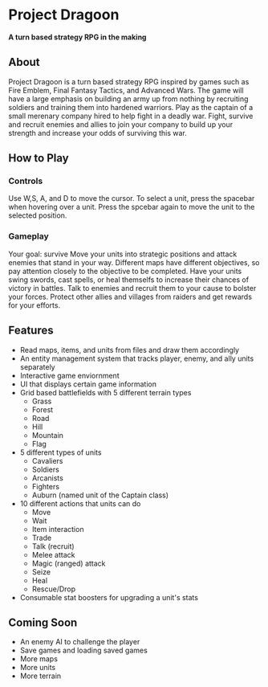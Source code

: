 # Project Dragoon
**A turn based strategy RPG in the making**

## About
Project Dragoon is a turn based strategy RPG inspired by games such as Fire Emblem, Final Fantasy Tactics, and Advanced Wars.  The game will have a large emphasis on building an army up from nothing by recruiting soldiers and training them into hardened warriors.  Play as the captain of a small merenary company hired to help fight in a deadly war.  Fight, survive and recruit enemies and allies to join your company to build up your strength and increase your odds of surviving this war.

## How to Play
### Controls
Use W,S, A, and D to move the cursor.  To select a unit, press the spacebar when hovering over a unit.  Press the spcebar again to move the unit to the selected position.

### Gameplay
Your goal: survive
Move your units into strategic positions and attack enemies that stand in your way.  Different maps have different objectives, so pay attention closely to the objective to be completed.  Have your units swing swords, cast spells, or heal themselfs to increase their chances of victory in battles.  Talk to enemies and recruit them to your cause to bolster your forces.  Protect other allies and villages from raiders and get rewards for your efforts.

## Features
- Read maps, items, and units from files and draw them accordingly
- An entity management system that tracks player, enemy, and ally units separately
- Interactive game enviornment
- UI that displays certain game information
- Grid based battlefields with 5 different terrain types
	- Grass
	- Forest
	- Road
	- Hill
	- Mountain
	- Flag
- 5 different types of units
	- Cavaliers
	- Soldiers
	- Arcanists
	- Fighters
	- Auburn (named unit of the Captain class)
- 10 different actions that units can do
	- Move
	- Wait
	- Item interaction
	- Trade
	- Talk (recruit)
	- Melee attack
	- Magic (ranged) attack
	- Seize
	- Heal
	- Rescue/Drop
- Consumable stat boosters for upgrading a unit's stats
## Coming Soon
- An enemy AI to challenge the player
- Save games and loading saved games
- More maps
- More units
- More terrain
